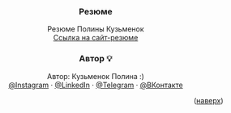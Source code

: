 
<a name="readme-top"></a>

<br />
<div align="center">

  <h3 align="center">Резюме</h3>

  <p align="center">
    Резюме Полины Кузьменок
    <br />
    <a href="https://krabochki.github.io/Resume/">Ссылка на сайт-резюме</a>
    
  </p>
</div>


<div align="center">

<h3 align="center"> Автор 💡</h3>



  <p align="center">
Автор: Кузьменок Полина :)
    <br />
      <a href="https://instagram.com/krabochki">@Instagram</a>
    ·
    <a href="https://www.linkedin.com/in/polina-kuzmenok-550449291">@LinkedIn</a>
    ·
    <a href="https://t.me/krabochki">@Telegram</a>   
    ·
    <a href="https://vk.com/nanananana_come_on">@ВКонтакте</a>
  </p>

<p align="right">(<a href="#readme-top">наверх</a>)</p>

</div>
